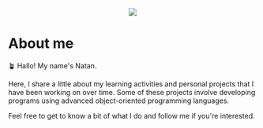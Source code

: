 <div align="center">
<img src="https://i.imgur.com/gGIcPAc.png">

</div>

<div id="banner" class="cycle-slideshow" data-cycle-slides="> div">  </div>

		
<h1> About me </h1>
  
🪴 Hallo! My name's Natan.

Here, I share a little about my learning activities and personal projects that I have been working on over time. Some of these projects involve developing programs using advanced object-oriented programming languages.

Feel free to get to know a bit of what I do and follow me if you're interested.
